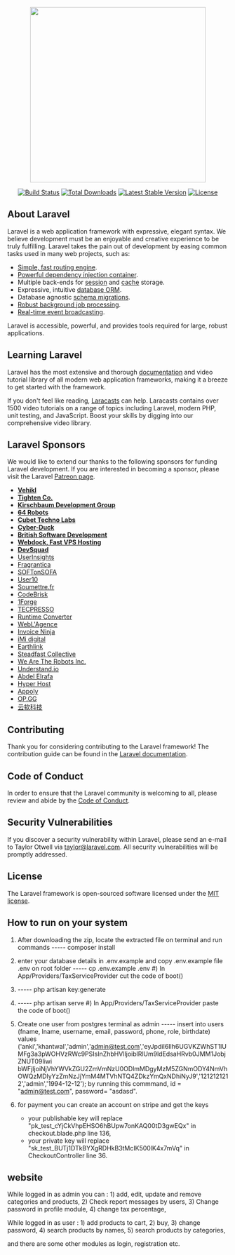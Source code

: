<p align="center"><img src="https://res.cloudinary.com/dtfbvvkyp/image/upload/v1566331377/laravel-logolockup-cmyk-red.svg" width="400"></p>

<p align="center">
<a href="https://travis-ci.org/laravel/framework"><img src="https://travis-ci.org/laravel/framework.svg" alt="Build Status"></a>
<a href="https://packagist.org/packages/laravel/framework"><img src="https://poser.pugx.org/laravel/framework/d/total.svg" alt="Total Downloads"></a>
<a href="https://packagist.org/packages/laravel/framework"><img src="https://poser.pugx.org/laravel/framework/v/stable.svg" alt="Latest Stable Version"></a>
<a href="https://packagist.org/packages/laravel/framework"><img src="https://poser.pugx.org/laravel/framework/license.svg" alt="License"></a>
</p>

## About Laravel

Laravel is a web application framework with expressive, elegant syntax. We believe development must be an enjoyable and creative experience to be truly fulfilling. Laravel takes the pain out of development by easing common tasks used in many web projects, such as:

- [Simple, fast routing engine](https://laravel.com/docs/routing).
- [Powerful dependency injection container](https://laravel.com/docs/container).
- Multiple back-ends for [session](https://laravel.com/docs/session) and [cache](https://laravel.com/docs/cache) storage.
- Expressive, intuitive [database ORM](https://laravel.com/docs/eloquent).
- Database agnostic [schema migrations](https://laravel.com/docs/migrations).
- [Robust background job processing](https://laravel.com/docs/queues).
- [Real-time event broadcasting](https://laravel.com/docs/broadcasting).

Laravel is accessible, powerful, and provides tools required for large, robust applications.

## Learning Laravel

Laravel has the most extensive and thorough [documentation](https://laravel.com/docs) and video tutorial library of all modern web application frameworks, making it a breeze to get started with the framework.

If you don't feel like reading, [Laracasts](https://laracasts.com) can help. Laracasts contains over 1500 video tutorials on a range of topics including Laravel, modern PHP, unit testing, and JavaScript. Boost your skills by digging into our comprehensive video library.

## Laravel Sponsors

We would like to extend our thanks to the following sponsors for funding Laravel development. If you are interested in becoming a sponsor, please visit the Laravel [Patreon page](https://patreon.com/taylorotwell).

- **[Vehikl](https://vehikl.com/)**
- **[Tighten Co.](https://tighten.co)**
- **[Kirschbaum Development Group](https://kirschbaumdevelopment.com)**
- **[64 Robots](https://64robots.com)**
- **[Cubet Techno Labs](https://cubettech.com)**
- **[Cyber-Duck](https://cyber-duck.co.uk)**
- **[British Software Development](https://www.britishsoftware.co)**
- **[Webdock, Fast VPS Hosting](https://www.webdock.io/en)**
- **[DevSquad](https://devsquad.com)**
- [UserInsights](https://userinsights.com)
- [Fragrantica](https://www.fragrantica.com)
- [SOFTonSOFA](https://softonsofa.com/)
- [User10](https://user10.com)
- [Soumettre.fr](https://soumettre.fr/)
- [CodeBrisk](https://codebrisk.com)
- [1Forge](https://1forge.com)
- [TECPRESSO](https://tecpresso.co.jp/)
- [Runtime Converter](http://runtimeconverter.com/)
- [WebL'Agence](https://weblagence.com/)
- [Invoice Ninja](https://www.invoiceninja.com)
- [iMi digital](https://www.imi-digital.de/)
- [Earthlink](https://www.earthlink.ro/)
- [Steadfast Collective](https://steadfastcollective.com/)
- [We Are The Robots Inc.](https://watr.mx/)
- [Understand.io](https://www.understand.io/)
- [Abdel Elrafa](https://abdelelrafa.com)
- [Hyper Host](https://hyper.host)
- [Appoly](https://www.appoly.co.uk)
- [OP.GG](https://op.gg)
- [云软科技](http://www.yunruan.ltd/)

## Contributing

Thank you for considering contributing to the Laravel framework! The contribution guide can be found in the [Laravel documentation](https://laravel.com/docs/contributions).

## Code of Conduct

In order to ensure that the Laravel community is welcoming to all, please review and abide by the [Code of Conduct](https://laravel.com/docs/contributions#code-of-conduct).

## Security Vulnerabilities

If you discover a security vulnerability within Laravel, please send an e-mail to Taylor Otwell via [taylor@laravel.com](mailto:taylor@laravel.com). All security vulnerabilities will be promptly addressed.

## License

The Laravel framework is open-sourced software licensed under the [MIT license](https://opensource.org/licenses/MIT).

## How to run on your system

1) After downloading the zip, locate the extracted file on terminal and run commands 
    ----- composer install
2) enter your database details in .env.example and copy .env.example file .env on root folder
    ----- cp .env.example .env
 #) In App/Providers/TaxServiceProvider cut the code of boot()
3)  ----- php artisan key:generate
4)  ----- php artisan serve
 #) In App/Providers/TaxServiceProvider paste the code of boot()
5) Create one user from postgres terminal as admin 
    ----- insert into users (fname, lname, username, email, password, phone, role, birthdate) values ('anki','khantwal','admin','admin@test.com','eyJpdiI6Ilh6UGVKZWhST1lUMFg3a3pWOHVzRWc9PSIsInZhbHVlIjoiblRlUm9ldEdsaHRvb0JMM1JobjZNUT09Iiwi
bWFjIjoiNjVhYWVkZGU2ZmVmNzU0ODlmMDgyMzM5ZGNmODY4NmVhOWQzMDIyYzZmNzJjYmM4MTVhNTQ4ZDkzYmQxNDhiNyJ9','1212121212','admin','1994-12-12');
by running this commmand, id = "admin@test.com", password= "asdasd".

6) for payment you can create an account on stripe and get the keys
    * your publishable key will replace "pk_test_cYjCkVhpEHSO6hBUpw7onKAQ00tD3gwEQx" in checkout.blade.php line 136,
    * your private key will replace "sk_test_BUTj1DTkBYXgRDHkB3tMcIK500lK4x7mVq" in CheckoutController line 36.

## website

While logged in as admin you can :
    1) add, edit, update and remove categories and products,
    2) Check report messages by users,
    3) Change password in profile  module,
    4) change tax percentage,

While logged in as user : 
    1) add products to cart,
    2) buy,
    3) change password,
    4) search products by names,
    5) search products by categories,

and there are some other modules as login, registration etc.
